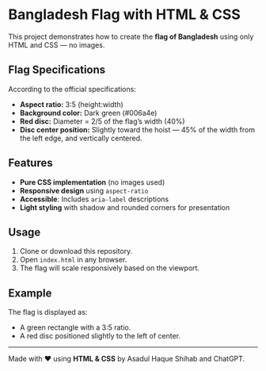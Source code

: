 # Bangladesh Flag with HTML & CSS

This project demonstrates how to create the **flag of Bangladesh** using only HTML and CSS — no images.

## Flag Specifications
According to the official specifications:
- **Aspect ratio:** 3:5 (height:width)
- **Background color:** Dark green (#006a4e)
- **Red disc:** Diameter = 2/5 of the flag’s width (40%)
- **Disc center position:** Slightly toward the hoist — 45% of the width from the left edge, and vertically centered.

## Features
- **Pure CSS implementation** (no images used)
- **Responsive design** using `aspect-ratio`
- **Accessible**: Includes `aria-label` descriptions
- **Light styling** with shadow and rounded corners for presentation

## Usage
1. Clone or download this repository.
2. Open `index.html` in any browser.
3. The flag will scale responsively based on the viewport.

## Example
The flag is displayed as:
- A green rectangle with a 3:5 ratio.
- A red disc positioned slightly to the left of center.

---
Made with ❤️ using **HTML & CSS** by Asadul Haque Shihab and ChatGPT.
